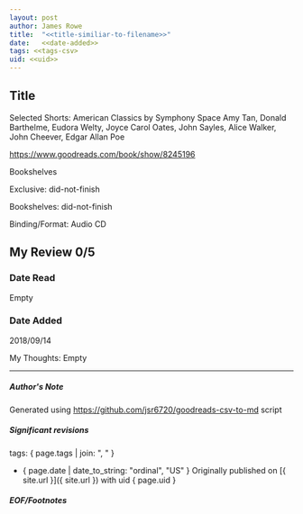 ```yaml
---
layout: post
author: James Rowe
title:  "<<title-similiar-to-filename>>"
date:   <<date-added>>
tags: <<tags-csv>
uid: <<uid>>
---
```


<!-- highly dependent on how you personally use jekyll templates, and how you want this to show up -->

## Title

Selected Shorts: American Classics by Symphony Space
Amy Tan, Donald Barthelme, Eudora Welty, Joyce Carol Oates, John Sayles, Alice Walker, John Cheever, Edgar Allan Poe 

https://www.goodreads.com/book/show/8245196

Bookshelves

Exclusive: did-not-finish

Bookshelves: did-not-finish

Binding/Format: Audio CD

## My Review 0/5

### Date Read
Empty

### Date Added
2018/09/14

My Thoughts: Empty

---

##### Author's Note

Generated using https://github.com/jsr6720/goodreads-csv-to-md script

##### Significant revisions

tags: { page.tags | join: ", " } <!-- todo move this somewhere -->

- { page.date | date_to_string: "ordinal", "US" } Originally published on [{ site.url }]({ site.url }) with uid { page.uid }

##### EOF/Footnotes
